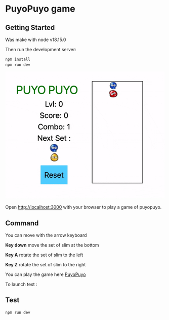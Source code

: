 # PuyoPuyo game

## Getting Started

Was make with node v18.15.0

Then run the development server:

```bash
npm install
npm run dev
```

<img src="images/game.gif" />

Open [http://localhost:3000](http://localhost:3000) with your browser to play a game of puyopuyo.

## Command

You can move with the arrow keyboard

**Key down** move the set of slim at the bottom

**Key A** rotate the set of slim to the left

**Key Z** rotate the set of slim to the right


You can play the game here [PuyoPuyo](https://puyopuyo.vercel.app/)


To launch test :

## Test

```bash
npm run dev
```
